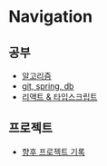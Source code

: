 # Navigation

## 공부
* [알고리즘](https://github.com/liveforone/Algorithm_Study)
* [git, spring, db](https://github.com/liveforone/study)
* [리액트 & 타입스크립트](https://github.com/liveforone/react-study)

## 프로젝트
* [향후 프로젝트 기록](https://github.com/liveforone/future-project)
